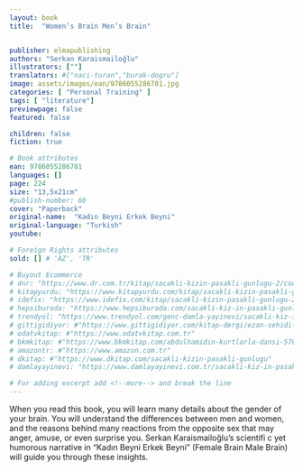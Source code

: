 ```yaml
---
layout: book
title:  "Women’s Brain Men’s Brain"


publisher: elmapublishing
authors: "Serkan Karaismailoğlu"
illustrators: [""]
translators: #["naci-turan","burak-dogru"]
image: assets/images/ean/9786055286781.jpg
categories: [ "Personal Training" ]
tags: [ "literature"]
previewpage: false
featured: false

children: false
fiction: true

# Book attributes
ean: 9786055286781
languages: []
page: 224
size: "13,5x21cm"
#publish-number: 60
cover: "Paperback"
original-name:  "Kadın Beyni Erkek Beyni"
original-language: "Turkish"
youtube:

# Foreign Rights attributes
sold: [] # 'AZ', 'TR'

# Buyout Ecommerce
# dnr: "https://www.dr.com.tr/kitap/sacakli-kizin-pasakli-gunlugu-2/cocuk-ve-genclik/genclik-10-yas/roman-oyku/urunno=0001893059001"
# kitapyurdu: "https://www.kitapyurdu.com/kitap/sacakli-kizin-pasakli-gunlugu-2-/560122.html&filter_name=Sa%C3%A7akl%C4%B1+K%C4%B1z%27%C4%B1n+Pasakl%C4%B1+G%C3%BCnl%C3%BC%C4%9F%C3%BC+2"
# idefix: "https://www.idefix.com/kitap/sacakli-kizin-pasakli-gunlugu-2/cocuk-ve-genclik/genclik-10-yas/roman-oyku/urunno=0001893059001"
# hepsiburada: "https://www.hepsiburada.com/sacakli-kiz-in-pasakli-gunlugu-2-damla-yayinevi-p-HBV000012ER86"
# trendyol: "https://www.trendyol.com/genc-damla-yayinevi/sacakli-kiz-in-pasakli-gunlugu-2-p-54825777"
# gittigidiyor: #"https://www.gittigidiyor.com/kitap-dergi/ezan-sehidi-adnan-menderes_pdp_732728793"
# odatvkitap: #"https://www.odatvkitap.com.tr"
# bkmkitap: #"https://www.bkmkitap.com/abdulhamidin-kurtlarla-dansi-578226"
# amazontr: #"https://www.amazon.com.tr"
# dkitap: #"https://www.dkitap.com/sacakli-kizin-pasakli-gunlugu"
# damlayayinevi: "https://www.damlayayinevi.com.tr/sacakli-kiz-in-pasakli-gunlugu-2-bu-iste-bi-terslik-var"

# For adding excerpt add <!--more--> and break the line
---
```

When you read this book, you will learn many
details about the gender of your brain. You will understand the differences between men and women, and the reasons behind many reactions from
the opposite sex that may anger, amuse, or even
surprise you. Serkan Karaismailoğlu’s scientifi c yet
humorous narrative in “Kadın Beyni Erkek Beyni”
(Female Brain Male Brain) will guide you through
these insights.
<!--more--> 

